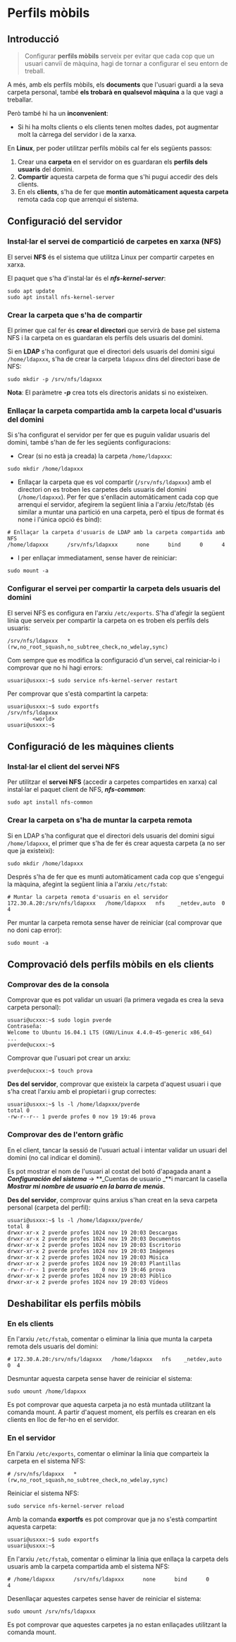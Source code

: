 # Perfils mòbils

## Introducció

> Configurar **perfils mòbils** serveix per evitar que cada cop que un usuari canviï de màquina, hagi de tornar a configurar el seu entorn de treball.

A més, amb els perfils mòbils, els **documents** que l'usuari guardi a la seva carpeta personal, també **els trobarà en qualsevol màquina** a la que vagi a treballar.

Però també hi ha un **inconvenient**: 
* Si hi ha molts clients o els clients tenen moltes dades, pot augmentar molt la càrrega del servidor i de la xarxa.

En **Linux**, per poder utilitzar perfils mòbils cal fer els següents passos:

1. Crear una **carpeta** en el servidor on es guardaran els **perfils dels usuaris** del domini.
2. **Compartir** aquesta carpeta de forma que s'hi pugui accedir des dels clients.
3. En els **clients**, s'ha de fer que **montin automàticament aquesta carpeta** remota cada cop que arrenqui el sistema.

## Configuració del servidor

### Instal·lar el servei de compartició de carpetes en xarxa (NFS)

El servei **NFS** és el sistema que utilitza Linux per compartir carpetes en xarxa.

El paquet que s'ha d'instal·lar és el **_nfs-kernel-server_**:

```
sudo apt update
sudo apt install nfs-kernel-server
```

### Crear la carpeta que s'ha de compartir

El primer que cal fer és **crear el directori** que servirà de base pel sistema NFS i la carpeta on es guardaran els perfils dels usuaris del domini. 

Si en **LDAP** s'ha configurat que el directori dels usuaris del domini sigui `/home/ldapxxx`, s'ha de crear la carpeta `ldapxxx` dins del directori base de NFS:

`sudo mkdir -p /srv/nfs/ldapxxx`

**Nota**: El paràmetre **_-p_** crea tots els directoris anidats si no existeixen.

### Enllaçar la carpeta compartida amb la carpeta local d'usuaris del domini

Si s'ha configurat el servidor per fer que es puguin validar usuaris del domini, també s'han de fer les següents configuracions:

* Crear (si no està ja creada) la carpeta `/home/ldapxxx`:

`sudo mkdir /home/ldapxxx`

* Enllaçar la carpeta que es vol compartir (`/srv/nfs/ldapxxx`) amb el directori on es troben les carpetes dels usuaris del domini (`/home/ldapxxx`).
Per fer que s'enllacin automàticament cada cop que arrenqui el servidor, afegirem la següent línia a l'arxiu /etc/fstab (és similar a muntar una partició en una carpeta, però el tipus de format és none i l'única opció és bind):

```
# Enllaçar la carpeta d'usuaris de LDAP amb la carpeta compartida amb NFS
/home/ldapxxx      /srv/nfs/ldapxxx      none      bind      0      4
```

* I per enllaçar immediatament, sense haver de reiniciar:

`sudo mount -a`

### Configurar el servei per compartir la carpeta dels usuaris del domini

El servei NFS es configura en l'arxiu `/etc/exports`.
S'ha d'afegir la següent línia que serveix per compartir la carpeta on es troben els perfils dels usuaris:

```
/srv/nfs/ldapxxx   *(rw,no_root_squash,no_subtree_check,no_wdelay,sync)
```

Com sempre que es modifica la configuració d'un servei, cal reiniciar-lo i comprovar que no hi hagi errors:

```bash+theme:dark
usuari@usxxx:~$ sudo service nfs-kernel-server restart
```

Per comprovar que s'està compartint la carpeta:

```bash+theme:dark
usuari@usxxx:~$ sudo exportfs
/srv/nfs/ldapxxx
        <world>
usuari@usxxx:~$
```

## Configuració de les màquines clients

### Instal·lar el client del servei NFS

Per utilitzar el **servei NFS** (accedir a carpetes compartides en xarxa) cal instal·lar el paquet client de NFS, **_nfs-common_**:

`sudo apt install nfs-common`

### Crear la carpeta on s'ha de muntar la carpeta remota

Si en LDAP s'ha configurat que el directori dels usuaris del domini sigui `/home/ldapxxx`, el primer que s'ha de fer és crear aquesta carpeta (a no ser que ja existeixi):

`sudo mkdir /home/ldapxxx`

Després s'ha de fer que es munti automàticament cada cop que s'engegui la màquina, afegint la següent línia a l'arxiu `/etc/fstab`:

```
# Muntar la carpeta remota d'usuaris en el servidor
172.30.A.20:/srv/nfs/ldapxxx   /home/ldapxxx   nfs    _netdev,auto  0  4
```

Per muntar la carpeta remota sense haver de reiniciar (cal comprovar que no doni cap error):

`sudo mount -a`

## Comprovació dels perfils mòbils en els clients

### Comprovar des de la consola

Comprovar que es pot validar un usuari (la primera vegada es crea la seva carpeta personal):

```bash+theme:dark
usuari@ucxxx:~$ sudo login pverde
Contraseña:
Welcome to Ubuntu 16.04.1 LTS (GNU/Linux 4.4.0-45-generic x86_64)
...
pverde@ucxxx:~$
```

Comprovar que l'usuari pot crear un arxiu:

```bash+theme:dark
pverde@ucxxx:~$ touch prova
```

**Des del servidor**, comprovar que existeix la carpeta d'aquest usuari i que s'ha creat l'arxiu amb el propietari i grup correctes:

```bash+theme:dark
usuari@usxxx:~$ ls -l /home/ldapxxx/pverde
total 0
-rw-r--r-- 1 pverde profes 0 nov 19 19:46 prova
```

### Comprovar des de l'entorn gràfic

En el client, tancar la sessió de l'usuari actual i intentar validar un usuari del domini (no cal indicar el domini).

Es pot mostrar el nom de l'usuari al costat del botó d'apagada anant a **_Configuración del sistema_** → **_Cuentas de usuario _**i marcant la casella **_Mostrar mi nombre de usuario en la barra de menús_**.

**Des del servidor**, comprovar quins arxius s'han creat en la seva carpeta personal (carpeta del perfil):

```bash+theme:dark
usuari@usxxx:~$ ls -l /home/ldapxxx/pverde/
total 8
drwxr-xr-x 2 pverde profes 1024 nov 19 20:03 Descargas
drwxr-xr-x 2 pverde profes 1024 nov 19 20:03 Documentos
drwxr-xr-x 2 pverde profes 1024 nov 19 20:03 Escritorio
drwxr-xr-x 2 pverde profes 1024 nov 19 20:03 Imágenes
drwxr-xr-x 2 pverde profes 1024 nov 19 20:03 Música
drwxr-xr-x 2 pverde profes 1024 nov 19 20:03 Plantillas
-rw-r--r-- 1 pverde profes    0 nov 19 19:46 prova
drwxr-xr-x 2 pverde profes 1024 nov 19 20:03 Público
drwxr-xr-x 2 pverde profes 1024 nov 19 20:03 Vídeos
```

## Deshabilitar els perfils mòbils

### En els clients

En l'arxiu `/etc/fstab`, comentar o eliminar la línia que munta la carpeta remota dels usuaris del domini:

```
# 172.30.A.20:/srv/nfs/ldapxxx   /home/ldapxxx   nfs    _netdev,auto  0  4
```

Desmuntar aquesta carpeta sense haver de reiniciar el sistema:

`sudo umount /home/ldapxxx`

Es pot comprovar que aquesta carpeta ja no està muntada utilitzant la comanda mount.
A partir d'aquest moment, els perfils es crearan en els clients en lloc de fer-ho en el servidor.

### En el servidor

En l'arxiu `/etc/exports`, comentar o eliminar la línia que comparteix la carpeta en el sistema NFS:

```
# /srv/nfs/ldapxxx   *(rw,no_root_squash,no_subtree_check,no_wdelay,sync)
```

Reiniciar el sistema NFS:

`sudo service nfs-kernel-server reload`

Amb la comanda **exportfs** es pot comprovar que ja no s'està compartint aquesta carpeta:

```bash+theme:dark
usuari@usxxx:~$ sudo exportfs
usuari@usxxx:~$
```

En l'arxiu `/etc/fstab`, comentar o eliminar la línia que enllaça la carpeta dels usuaris amb la carpeta compartida amb el sistema NFS:

```
# /home/ldapxxx      /srv/nfs/ldapxxx      none      bind      0      4
```

Desenllaçar aquestes carpetes sense haver de reiniciar el sistema:

`sudo umount /srv/nfs/ldapxxx`

Es pot comprovar que aquestes carpetes ja no estan enllaçades utilitzant la comanda mount.
